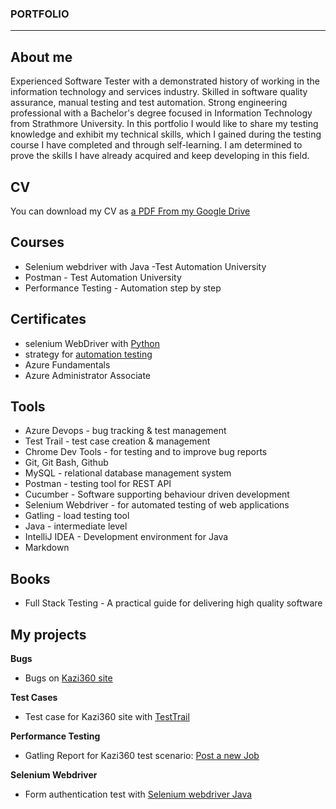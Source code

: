 ### PORTFOLIO
--------------------------------------------------------
## About me

Experienced Software Tester with a demonstrated history of working in the information technology and services industry. Skilled in software quality assurance, manual testing and test automation. Strong engineering professional with a Bachelor's degree focused in Information Technology from Strathmore University.
In this portfolio I would like to share my testing knowledge and exhibit my technical skills, which I gained during the testing course I have completed and through self-learning. I am determined to prove the skills I have already acquired and keep developing in this field. 

## CV

You can download my CV as [a PDF From my Google Drive](https://drive.google.com/file/d/1J2Wc7dWOZObxhNgWKs1T1ayiMKfUbQfP/view?usp=sharing)

## Courses

- Selenium webdriver with Java -Test Automation University
- Postman - Test Automation University
- Performance Testing - Automation step by step

## Certificates

- selenium WebDriver with [Python](https://testautomationu.applitools.com/certificate/?id=3a302557)
- strategy for [automation testing](https://testautomationu.applitools.com/certificate/?id=45f04042)
- Azure Fundamentals
- Azure Administrator Associate

## Tools

- Azure Devops - bug tracking & test management
- Test Trail - test case creation & management
- Chrome Dev Tools - for testing and to improve bug reports
- Git, Git Bash, Github
- MySQL - relational database management system
- Postman - testing tool for REST API
- Cucumber - Software supporting behaviour driven development
- Selenium Webdriver - for automated testing of web applications
- Gatling - load testing tool
- Java - intermediate level
- IntelliJ IDEA - Development environment for Java
- Markdown

## Books

- Full Stack Testing - A practical guide for delivering high quality software


## My projects

**Bugs**
- Bugs on [Kazi360 site](https://drive.google.com/file/d/1s3BprZB-t4-Upoio2HS33yfWR8j63U6v/view?usp=sharing)

**Test Cases**
- Test case for Kazi360 site with [TestTrail](https://drive.google.com/file/d/1WK4K7IYtYdRzV7M2hd5UkGIX95ULcdGu/view?usp=sharing)

**Performance Testing**
- Gatling Report for Kazi360 test scenario: [Post a new Job](https://drive.google.com/file/d/1qLQvNIEYeoZxtptsJGMK6U_-5Gcd30pR/view?usp=sharing)

**Selenium Webdriver**
- Form authentication test with [Selenium webdriver Java](https://github.com/lindamukami/Selenium-webdriver)